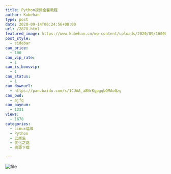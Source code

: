 ```yaml
---
title: Python视频全套教程
author: Kubehan
type: post
date: 2020-09-14T06:24:56+08:00
url: /2878.html
featured_image: https://www.kubehan.cn/wp-content/uploads/2020/09/1600064668-8036162c8ec1715.png
post_style:
  - sidebar
cao_price:
  - 100
cao_vip_rate:
  - 1
cao_is_boosvip:
  - 1
cao_status:
  - 1
cao_downurl:
  - https://pan.baidu.com/s/1CUAA_a8NrKgpgqbQMAoQzg
cao_pwd:
  - ajfq
cao_paynum:
  - 1231
views:
  - 1678
categories:
  - Linux运维
  - Python
  - 云原生
  - 优化之路
  - 资源下载

---
```

<img decoding="async" src="https://www.kubehan.cn/wp-content/uploads/2020/09/1600064668-8036162c8ec1715.png" alt="file" />